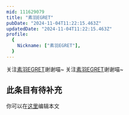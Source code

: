 ```yaml
---
mid: 111629079
title: "素羽EGRET"
pubDate: "2024-11-04T11:22:15.463Z"
updatedDate: "2024-11-04T11:22:15.463Z"
profile:
  {
    Nickname: ["素羽EGRET"],
  }
---
```


关注[素羽EGRET](https://space.bilibili.com/111629079)谢谢喵~ 关注[素羽EGRET](https://space.bilibili.com/111629079)谢谢喵~

## 此条目有待补充
你可以在[这里](https://github.com/Yuhanawa/VTuber.ICU-Content/edit/master/v/素羽EGRET/index.md)编辑本文
